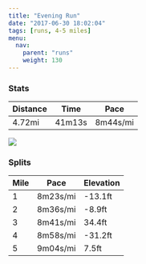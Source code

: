 ```yaml
---
title: "Evening Run"
date: "2017-06-30 18:02:04"
tags: [runs, 4-5 miles]
menu:
  nav:
    parent: "runs"
    weight: 130
---
```


### Stats

| Distance | Time | Pace |
|----------|------|------|
|4.72mi|41m13s|8m44s/mi|

<img src='https://maps.googleapis.com/maps/api/staticmap?maptype=roadmap&path=enc:ewjeIbcvLyJlASlMsAtCI|LuApFJjF`ChAwAt@?~BxI|`@rFfG`AbKzClJzJvFhQha@rI|q@w@~x@z@mYaAwg@t@hBwGcd@cHeXeKqPmDUuEoFoC}IiAoMgG_FoG{Y_@oGpA{AyA{@r@yBSgLTwIlBgGCyI&key=AIzaSyC1MId7bFpkLXNAaYhBSTb8jLyiSqzbDtM&size=800x800&markers=color:yellow|label:S|53.47203,-2.24834&markers=color:green|label:F|53.474019999999996,-2.24895'>

### Splits

| Mile | Pace | Elevation |
|------|------|-----------|
|1|8m23s/mi|-13.1ft|
|2|8m36s/mi|-8.9ft|
|3|8m41s/mi|34.4ft|
|4|8m58s/mi|-31.2ft|
|5|9m04s/mi|7.5ft|
